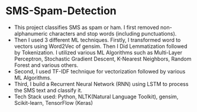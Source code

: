 # SMS-Spam-Detection

*	This project classifies SMS as spam or ham. I first removed non-alphanumeric characters and stop words (including punctuations). 
*	Then I used 3 different ML techniques. Firstly, I transformed word to vectors using Word2Vec of gensim. Then I Did Lemmatization followed by Tokenization. I utilized various ML Algorithms such as Multi-Layer Perceptron, Stochastic Gradient Descent, K-Nearest Neighbors, Random Forest and various others. 
*	Second, I used TF-IDF technique for vectorization followed by various ML Algorithms.
*	Third, I build a Recurrent Neural Network (RNN) using LSTM to process the SMS text and classify it.
*	Tech Stack used: Python, NLTK(Natural Language Toolkit), gensim, Scikit-learn, TensorFlow (Keras) 

